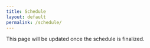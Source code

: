 ```yaml
---
title: Schedule
layout: default
permalink: /schedule/
---
```


This page will be updated once the schedule is finalized.

